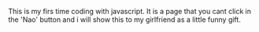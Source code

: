This is my firs time coding with javascript. It is a page that you cant click in the 'Nao' button and i will show this to my girlfriend as a little funny gift.
